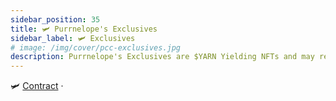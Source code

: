 ```yaml
---
sidebar_position: 35
title: 🛩 Purrnelope's Exclusives
sidebar_label: 🛩 Exclusives
# image: /img/cover/pcc-exclusives.jpg
description: Purrnelope's Exclusives are $YARN Yielding NFTs and may receive extra perks in PCC Universe.
---
```


🛩
[Contract](https://etherscan.io/address/0x9e8a92F833c0ae4842574cE9cC0ef4c7300Ddb12) ·

